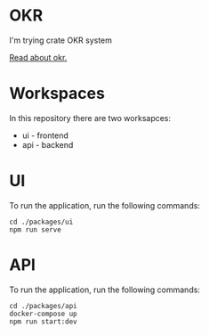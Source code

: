 # OKR
I'm trying crate OKR system

[Read about okr.](https://en.wikipedia.org/wiki/OKR)

# Workspaces

In this repository there are two worksapces:
* ui - frontend
* api - backend

# UI
To run the application, run the following commands:

```
cd ./packages/ui
npm run serve
```

# API
To run the application, run the following commands:

```
cd ./packages/api
docker-compose up
npm run start:dev
```

